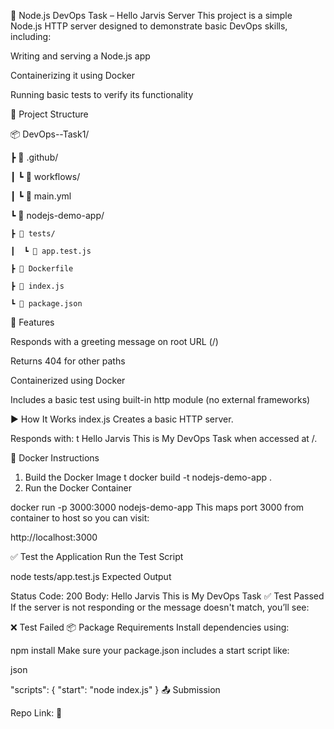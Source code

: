 🚀 Node.js DevOps Task – Hello Jarvis Server
This project is a simple Node.js HTTP server designed to demonstrate basic DevOps skills, including:

Writing and serving a Node.js app

Containerizing it using Docker

Running basic tests to verify its functionality


📁 Project Structure

📦 DevOps--Task1/

 ┣ 📂 .github/
 
 ┃  ┗ 📂 workflows/
 
 ┃     ┗ 📄 main.yml
 
 ┗ 📂 nodejs-demo-app/
 
    ┣ 📂 tests/
    
    ┃  ┗ 📄 app.test.js 
    
    ┣ 📄 Dockerfile 
    
    ┣ 📄 index.js
    
    ┗ 📄 package.json
    
🧾 Features

Responds with a greeting message on root URL (/)

Returns 404 for other paths

Containerized using Docker

Includes a basic test using built-in http module (no external frameworks)


▶️ How It Works
index.js
Creates a basic HTTP server.

Responds with: 
t
Hello Jarvis This is My DevOps Task
when accessed at /.

🐳 Docker Instructions
1. Build the Docker Image
t
docker build -t nodejs-demo-app .
2. Run the Docker Container

docker run -p 3000:3000 nodejs-demo-app
This maps port 3000 from container to host so you can visit:



http://localhost:3000

✅ Test the Application
Run the Test Script

node tests/app.test.js
Expected Output


Status Code: 200
Body: Hello Jarvis This is My DevOps Task
✅ Test Passed
If the server is not responding or the message doesn't match, you’ll see:


❌ Test Failed
📦 Package Requirements
Install dependencies using:



npm install
Make sure your package.json includes a start script like:

json

"scripts": {
  "start": "node index.js"
}
📤 Submission

Repo Link:
🔗 
